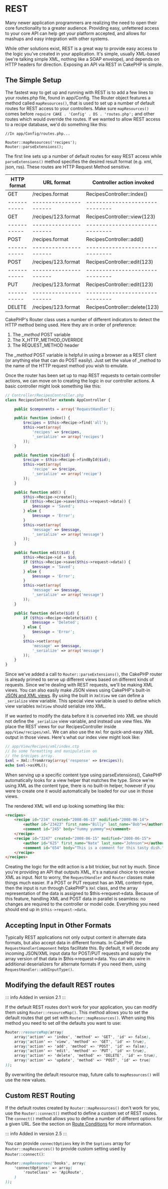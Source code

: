 # REST

Many newer application programmers are realizing the need to open
their core functionality to a greater audience. Providing easy,
unfettered access to your core API can help get your platform
accepted, and allows for mashups and easy integration with other
systems.

While other solutions exist, REST is a great way to provide easy
access to the logic you've created in your application. It's
simple, usually XML-based (we're talking simple XML, nothing like a
SOAP envelope), and depends on HTTP headers for direction. Exposing
an API via REST in CakePHP is simple.

## The Simple Setup

The fastest way to get up and running with REST is to add a few
lines to your routes.php file, found in app/Config. The Router
object features a method called `mapResources()`, that is used to set
up a number of default routes for REST access to your controllers.
Make sure `mapResources()` comes before `require CAKE . 'Config' . DS . 'routes.php';`
and other routes which would override the routes.
If we wanted to allow REST access to a recipe database, we'd do
something like this:

    //In app/Config/routes.php...

    Router::mapResources('recipes');
    Router::parseExtensions();

The first line sets up a number of default routes for easy REST access while
`parseExtensions()` method specifies the desired result format (e.g. xml,
json, rss). These routes are HTTP Request Method sensitive.

| HTTP format | URL format            | Controller action invoked      |
|-------------|-----------------------|--------------------------------|
| GET         | /recipes.format       | RecipesController::index()     |
| ----------- | --------------------- | ------------------------------ |
| GET         | /recipes/123.format   | RecipesController::view(123)   |
| ----------- | --------------------- | ------------------------------ |
| POST        | /recipes.format       | RecipesController::add()       |
| ----------- | --------------------- | ------------------------------ |
| POST        | /recipes/123.format   | RecipesController::edit(123)   |
| ----------- | --------------------- | ------------------------------ |
| PUT         | /recipes/123.format   | RecipesController::edit(123)   |
| ----------- | --------------------- | ------------------------------ |
| DELETE      | /recipes/123.format   | RecipesController::delete(123) |

CakePHP's Router class uses a number of different indicators to
detect the HTTP method being used. Here they are in order of
preference:

1.  The *\_method* POST variable
2.  The X_HTTP_METHOD_OVERRIDE
3.  The REQUEST_METHOD header

The *\_method* POST variable is helpful in using a browser as a
REST client (or anything else that can do POST easily). Just set
the value of \_method to the name of the HTTP request method you
wish to emulate.

Once the router has been set up to map REST requests to certain
controller actions, we can move on to creating the logic in our
controller actions. A basic controller might look something like
this:

``` php
// Controller/RecipesController.php
class RecipesController extends AppController {

    public $components = array('RequestHandler');

    public function index() {
        $recipes = $this->Recipe->find('all');
        $this->set(array(
            'recipes' => $recipes,
            '_serialize' => array('recipes')
        ));
    }

    public function view($id) {
        $recipe = $this->Recipe->findById($id);
        $this->set(array(
            'recipe' => $recipe,
            '_serialize' => array('recipe')
        ));
    }

    public function add() {
        $this->Recipe->create();
        if ($this->Recipe->save($this->request->data)) {
            $message = 'Saved';
        } else {
            $message = 'Error';
        }
        $this->set(array(
            'message' => $message,
            '_serialize' => array('message')
        ));
    }

    public function edit($id) {
        $this->Recipe->id = $id;
        if ($this->Recipe->save($this->request->data)) {
            $message = 'Saved';
        } else {
            $message = 'Error';
        }
        $this->set(array(
            'message' => $message,
            '_serialize' => array('message')
        ));
    }

    public function delete($id) {
        if ($this->Recipe->delete($id)) {
            $message = 'Deleted';
        } else {
            $message = 'Error';
        }
        $this->set(array(
            'message' => $message,
            '_serialize' => array('message')
        ));
    }
}
```

Since we've added a call to `Router::parseExtensions()`,
the CakePHP router is already primed to serve up different views based on
different kinds of requests. Since we're dealing with REST
requests, we'll be making XML views. You can also easily make JSON views using
CakePHP's built-in [JSON and XML views](../views/json-and-xml-views). By using the built in
`XmlView` we can define a `_serialize` view variable. This special
view variable is used to define which view variables `XmlView` should
serialize into XML.

If we wanted to modify the data before it is converted into XML we should not
define the `_serialize` view variable, and instead use view files. We place
the REST views for our RecipesController inside `app/View/recipes/xml`. We can also use
the `Xml` for quick-and-easy XML output in those views. Here's what
our index view might look like:

``` php
// app/View/Recipes/xml/index.ctp
// Do some formatting and manipulation on
// the $recipes array.
$xml = Xml::fromArray(array('response' => $recipes));
echo $xml->asXML();
```

When serving up a specific content type using parseExtensions(),
CakePHP automatically looks for a view helper that matches the type.
Since we're using XML as the content type, there is no built-in helper,
however if you were to create one it would automatically be loaded
for our use in those views.

The rendered XML will end up looking something like this:

``` html
<recipes>
    <recipe id="234" created="2008-06-13" modified="2008-06-14">
        <author id="23423" first_name="Billy" last_name="Bob"></author>
        <comment id="245" body="Yummy yummmy"></comment>
    </recipe>
    <recipe id="3247" created="2008-06-15" modified="2008-06-15">
        <author id="625" first_name="Nate" last_name="Johnson"></author>
        <comment id="654" body="This is a comment for this tasty dish."></comment>
    </recipe>
</recipes>
```

Creating the logic for the edit action is a bit trickier, but not
by much. Since you're providing an API that outputs XML, it's a
natural choice to receive XML as input. Not to worry, the
`RequestHandler` and `Router` classes make
things much easier. If a POST or PUT request has an XML content-type,
then the input is run through CakePHP's `Xml` class, and the
array representation of the data is assigned to <span class="title-ref">\$this-\>request-\>data</span>.
Because of this feature, handling XML and POST data in parallel
is seamless: no changes are required to the controller or model code.
Everything you need should end up in `$this->request->data`.

## Accepting Input in Other Formats

Typically REST applications not only output content in alternate data formats,
but also accept data in different formats. In CakePHP, the
`RequestHandlerComponent` helps facilitate this. By default,
it will decode any incoming JSON/XML input data for POST/PUT requests
and supply the array version of that data in <span class="title-ref">\$this-\>request-\>data</span>.
You can also wire in additional deserializers for alternate formats if you
need them, using `RequestHandler::addInputType()`.

## Modifying the default REST routes

::: info Added in version 2.1
:::

If the default REST routes don't work for your application, you can modify them
using `Router::resourceMap()`. This method allows you to set the
default routes that get set with `Router::mapResources()`. When using
this method you need to set *all* the defaults you want to use:

``` css
Router::resourceMap(array(
    array('action' => 'index', 'method' => 'GET', 'id' => false),
    array('action' => 'view', 'method' => 'GET', 'id' => true),
    array('action' => 'add', 'method' => 'POST', 'id' => false),
    array('action' => 'edit', 'method' => 'PUT', 'id' => true),
    array('action' => 'delete', 'method' => 'DELETE', 'id' => true),
    array('action' => 'update', 'method' => 'POST', 'id' => true)
));
```

By overwriting the default resource map, future calls to `mapResources()` will
use the new values.

<a id="custom-rest-routing"></a>

## Custom REST Routing

If the default routes created by `Router::mapResources()` don't work
for you, use the `Router::connect()` method to define a custom set of
REST routes. The `connect()` method allows you to define a number of different
options for a given URL. See the section on [Route Conditions](../development/routing#route-conditions) for more information.

::: info Added in version 2.5
:::

You can provide `connectOptions` key in the `$options` array for
`Router::mapResources()` to provide custom setting used by
`Router::connect()`:

``` css
Router::mapResources('books', array(
    'connectOptions' => array(
        'routeClass' => 'ApiRoute',
    )
));
```
